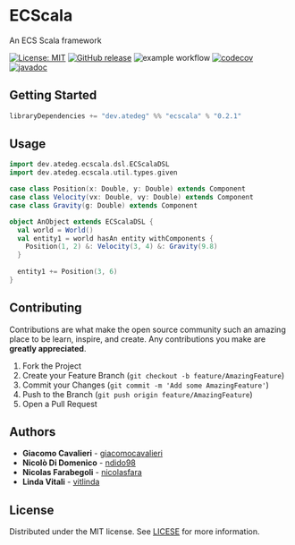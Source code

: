 # ECScala
An ECS Scala framework  

[![License: MIT](https://img.shields.io/badge/License-MIT-yellow.svg)](https://opensource.org/licenses/MIT)
[![GitHub release](https://img.shields.io/github/release/nicolasfara/ecscala.svg)](https://gitHub.com/nicolasfara/ecscala/releases/)
![example workflow](https://github.com/nicolasfara/ecscala/workflows/CI/badge.svg)
[![codecov](https://codecov.io/gh/nicolasfara/ecscala/branch/develop/graph/badge.svg?token=0XZ4XF71AY)](https://codecov.io/gh/nicolasfara/ecscala)
[![javadoc](https://javadoc.io/badge2/dev.atedeg/ecscala_3/javadoc.svg)](https://javadoc.io/doc/dev.atedeg/ecscala_3)

## Getting Started

```scala
libraryDependencies += "dev.atedeg" %% "ecscala" % "0.2.1"
```

## Usage

```scala
import dev.atedeg.ecscala.dsl.ECScalaDSL
import dev.atedeg.ecscala.util.types.given

case class Position(x: Double, y: Double) extends Component
case class Velocity(vx: Double, vy: Double) extends Component
case class Gravity(g: Double) extends Component

object AnObject extends ECScalaDSL {
  val world = World()
  val entity1 = world hasAn entity withComponents {
    Position(1, 2) &: Velocity(3, 4) &: Gravity(9.8)
  }
  
  entity1 += Position(3, 6)
}
```

## Contributing

Contributions are what make the open source community such an amazing place to be learn, inspire, and create. Any contributions you make are **greatly appreciated**.

1. Fork the Project
2. Create your Feature Branch (`git checkout -b feature/AmazingFeature`)
3. Commit your Changes (`git commit -m 'Add some AmazingFeature'`)
4. Push to the Branch (`git push origin feature/AmazingFeature`)
5. Open a Pull Request

## Authors

- **Giacomo Cavalieri** - [giacomocavalieri](https://github.com/giacomocavalieri)
- **Nicolò Di Domenico** - [ndido98](https://github.com/ndido98)
- **Nicolas Farabegoli** - [nicolasfara](https://github.com/nicolasfara)
- **Linda Vitali** - [vitlinda](https://github.com/vitlinda)

## License

Distributed under the MIT license. See [LICESE](LICENSE) for more information.

